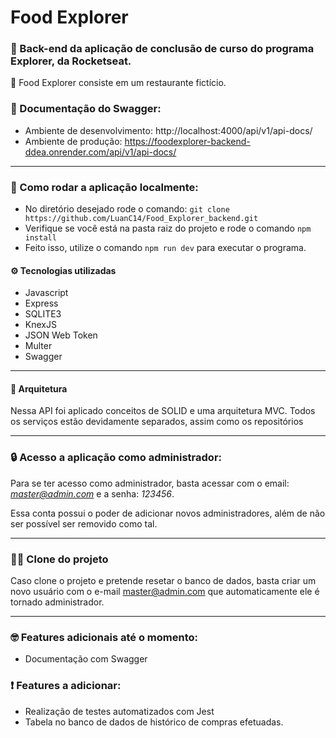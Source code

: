 
# Food Explorer

### 🚀 Back-end da aplicação de conclusão de curso do programa Explorer, da Rocketseat.

📑 Food Explorer consiste em um restaurante fictício. 

### 📂 Documentação do Swagger:
 - Ambiente de desenvolvimento: http://localhost:4000/api/v1/api-docs/
 - Ambiente de produção: https://foodexplorer-backend-ddea.onrender.com/api/v1/api-docs/

---

### 📑  Como rodar a aplicação localmente:
- No diretório desejado rode o comando: ``` git clone https://github.com/LuanC14/Food_Explorer_backend.git ```
- Verifique se você está na pasta raiz do projeto e rode o comando ``` npm install ```
- Feito isso, utilize o comando ``` npm run dev ``` para executar o programa.

#### ⚙️ Tecnologias utilizadas
- Javascript
- Express
- SQLITE3
- KnexJS
- JSON Web Token
- Multer
- Swagger

---

#### 🕋 Arquitetura
Nessa API foi aplicado conceitos de SOLID e uma arquitetura MVC. Todos os serviços estão devidamente separados, assim como os repositórios

---

### 🔒 Acesso a aplicação como administrador:
Para se ter acesso como administrador, basta acessar com o email: *master@admin.com* e a senha: *123456*.

Essa conta possui o poder de adicionar novos administradores, além de não ser possível ser removido como tal.

---

### 👨‍💻 Clone do projeto
Caso clone o projeto e pretende resetar o banco de dados, basta criar um novo usuário com o e-mail master@admin.com que automaticamente ele é tornado administrador.

---

### 🤓 Features adicionais até o momento:
- Documentação com Swagger

### ❗ Features a adicionar:
- Realização de testes automatizados com Jest
- Tabela no banco de dados de histórico de compras efetuadas.

